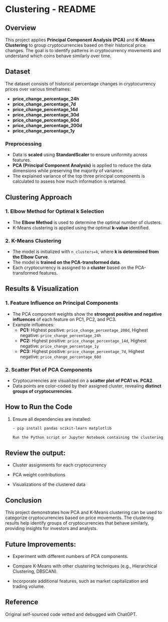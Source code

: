 # Clustering - README

## Overview

This project applies **Principal Component Analysis (PCA)** and **K-Means Clustering** to group cryptocurrencies based on their historical price changes. The goal is to identify patterns in cryptocurrency movements and understand which coins behave similarly over time.

## Dataset

The dataset consists of historical percentage changes in cryptocurrency prices over various timeframes:

- **price\_change\_percentage\_24h**
- **price\_change\_percentage\_7d**
- **price\_change\_percentage\_14d**
- **price\_change\_percentage\_30d**
- **price\_change\_percentage\_60d**
- **price\_change\_percentage\_200d**
- **price\_change\_percentage\_1y**

### Preprocessing

- Data is **scaled** using **StandardScaler** to ensure uniformity across features.
- **PCA (Principal Component Analysis)** is applied to reduce the data dimensions while preserving the majority of variance.
- The explained variance of the top three principal components is calculated to assess how much information is retained.

## Clustering Approach

### **1. Elbow Method for Optimal k Selection**

- The **Elbow Method** is used to determine the optimal number of clusters.
- K-Means clustering is applied using the optimal **k-value** identified.

### **2. K-Means Clustering**

- The model is initialized with `n_clusters=k`, where **k is determined from the Elbow Curve**.
- The model is **trained on the PCA-transformed data**.
- Each cryptocurrency is assigned to a **cluster** based on the PCA-transformed features.

## Results & Visualization

### **1. Feature Influence on Principal Components**

- The PCA component weights show the **strongest positive and negative influences** of each feature on PC1, PC2, and PC3.
- Example influences:
  - **PC1:** Highest positive: `price_change_percentage_200d`, Highest negative: `price_change_percentage_24h`
  - **PC2:** Highest positive: `price_change_percentage_14d`, Highest negative: `price_change_percentage_1y`
  - **PC3:** Highest positive: `price_change_percentage_7d`, Highest negative: `price_change_percentage_60d`

### **2. Scatter Plot of PCA Components**

- Cryptocurrencies are visualized on a **scatter plot of PCA1 vs. PCA2**.
- Data points are color-coded by their assigned cluster, revealing **distinct groups of cryptocurrencies**.

## How to Run the Code

1. Ensure all dependencies are installed:
   ```bash
   - pip install pandas scikit-learn matplotlib

   Run the Python script or Jupyter Notebook containing the clustering workflow.

## Review the output:

  - Cluster assignments for each cryptocurrency

  - PCA weight contributions

  - Visualizations of the clustered data

## Conclusion

This project demonstrates how PCA and K-Means clustering can be used to categorize cryptocurrencies based on price movements. The clustering results help identify groups of cryptocurrencies that behave similarly, providing insights for investors and analysts.

## Future Improvements:

  - Experiment with different numbers of PCA components.

  - Compare K-Means with other clustering techniques (e.g., Hierarchical Clustering, DBSCAN).

  - Incorporate additional features, such as market capitalization and trading volume.

## Reference

Original self-sourced code vetted and debugged with ChatGPT.
